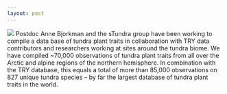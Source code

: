 ```yaml
---
layout: post
---
```

<img src="/images/fulls/02.jpg" class="fit image">
Postdoc Anne Bjorkman and the sTundra group have been working to compile a data base of tundra plant traits in collaboration with TRY data contributors and researchers working at sites around the tundra biome.  We have compiled ~70,000 observations of tundra plant traits from all over the Arctic and alpine regions of the northern hemisphere. In combination with the TRY database, this equals a total of more than 85,000 observations on 827 unique tundra species – by far the largest database of tundra plant traits in the world.
